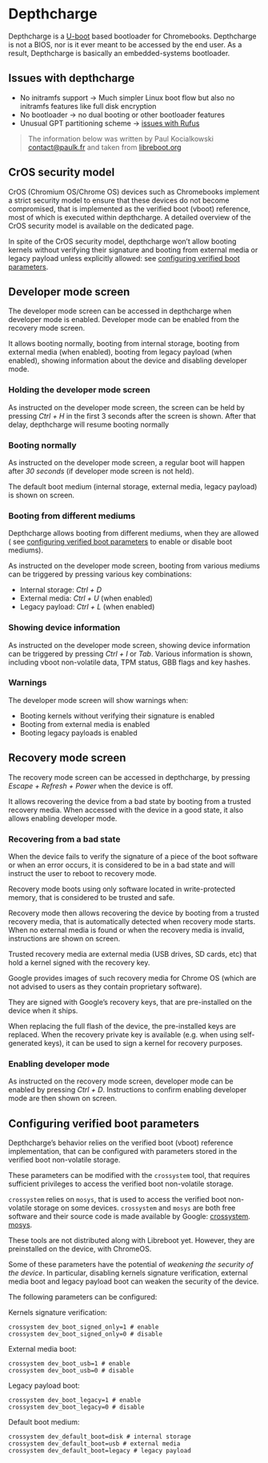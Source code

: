 # Depthcharge

Depthcharge is a [U-boot](https://www.denx.de/wiki/U-Boot) based bootloader for Chromebooks. Depthcharge is not a BIOS,
nor is it ever meant to be accessed by the end user. As a result, Depthcharge is basically an embedded-systems
bootloader.

## Issues with depthcharge

* No initramfs support -> Much simpler Linux boot flow but also no initramfs features like full disk encryption
* No bootloader -> no dual booting or other bootloader features
* Unusual GPT partitioning scheme -> [issues with Rufus](/docs/extra/rufus)

> The information below was written by Paul Kocialkowski contact@paulk.fr and taken
> from [libreboot.org](https://notabug.org/libreboot/lbwww/src/f1d5035a00a8918509cb74a0df77b592b80c0d8c/site/docs/depthcharge/index.md)

## CrOS security model

CrOS (Chromium OS/Chrome OS) devices such as Chromebooks implement a strict security model to ensure that these devices
do not become compromised, that is implemented as the verified boot (vboot) reference, most of which is executed within
depthcharge. A detailed overview of the CrOS security model is available on the dedicated page.

In spite of the CrOS security model, depthcharge won’t allow booting kernels without verifying their signature and
booting from external media or legacy payload unless explicitly allowed:
see [configuring verified boot parameters](#configuring-verified-boot-parameters).

## Developer mode screen

The developer mode screen can be accessed in depthcharge when developer mode is enabled. Developer mode can be enabled
from the recovery mode screen.

It allows booting normally, booting from internal storage, booting from external media (when enabled), booting from
legacy payload (when enabled), showing information about the device and disabling developer mode.

### Holding the developer mode screen

As instructed on the developer mode screen, the screen can be held by pressing *Ctrl + H* in the first 3 seconds after
the screen is shown. After that delay, depthcharge will resume booting normally

### Booting normally

As instructed on the developer mode screen, a regular boot will happen after *30 seconds* (if developer mode screen is
not held).

The default boot medium (internal storage, external media, legacy payload) is shown on screen.

### Booting from different mediums

Depthcharge allows booting from different mediums, when they are allowed (
see [configuring verified boot parameters](#configuring-verified-boot-parameters) to enable or disable boot mediums).

As instructed on the developer mode screen, booting from various mediums can be triggered by pressing various key
combinations:

* Internal storage: *Ctrl + D*
* External media: *Ctrl + U* (when enabled)
* Legacy payload: *Ctrl + L* (when enabled)

### Showing device information

As instructed on the developer mode screen, showing device information can be triggered by pressing *Ctrl + I* or *Tab*.
Various information is shown, including vboot non-volatile data, TPM status, GBB flags and key hashes.

### Warnings

The developer mode screen will show warnings when:

* Booting kernels without verifying their signature is enabled
* Booting from external media is enabled
* Booting legacy payloads is enabled

## Recovery mode screen

The recovery mode screen can be accessed in depthcharge, by pressing *Escape + Refresh + Power* when the device is off.

It allows recovering the device from a bad state by booting from a trusted recovery media. When accessed with the device
in a good state, it also allows enabling developer mode.

### Recovering from a bad state

When the device fails to verify the signature of a piece of the boot software or when an error occurs, it is considered
to be in a bad state and will instruct the user to reboot to recovery mode.

Recovery mode boots using only software located in write-protected memory, that is considered to be trusted and safe.

Recovery mode then allows recovering the device by booting from a trusted recovery media, that is automatically detected
when recovery mode starts. When no external media is found or when the recovery media is invalid, instructions are shown
on screen.

Trusted recovery media are external media (USB drives, SD cards, etc) that hold a kernel signed with the recovery key.

Google provides images of such recovery media for Chrome OS (which are not advised to users as they contain proprietary
software).

They are signed with Google’s recovery keys, that are pre-installed on the device when it ships.

When replacing the full flash of the device, the pre-installed keys are replaced. When the recovery private key is
available (e.g. when using self-generated keys), it can be used to sign a kernel for recovery purposes.

### Enabling developer mode

As instructed on the recovery mode screen, developer mode can be enabled by pressing *Ctrl + D*. Instructions to confirm
enabling developer mode are then shown on screen.

## Configuring verified boot parameters

Depthcharge’s behavior relies on the verified boot (vboot) reference implementation, that can be configured with
parameters stored in the verified boot non-volatile storage.

These parameters can be modified with the `crossystem` tool, that requires sufficient privileges to access the verified
boot non-volatile storage.

`crossystem` relies on `mosys`, that is used to access the verified boot non-volatile storage on some
devices. `crossystem` and `mosys` are both free software and their source code is made available by
Google: [crossystem](https://chromium.googlesource.com/chromiumos/platform/vboot_reference/).
[mosys](https://chromium.googlesource.com/chromiumos/platform/mosys/).

These tools are not distributed along with Libreboot yet. However, they are preinstalled on the device, with ChromeOS.

Some of these parameters have the potential of *weakening the security of the device*. In particular, disabling kernels
signature verification, external media boot and legacy payload boot can weaken the security of the device.

The following parameters can be configured:

Kernels signature verification:

```
crossystem dev_boot_signed_only=1 # enable
crossystem dev_boot_signed_only=0 # disable
```

External media boot:

```
crossystem dev_boot_usb=1 # enable
crossystem dev_boot_usb=0 # disable
```

Legacy payload boot:

```
crossystem dev_boot_legacy=1 # enable 
crossystem dev_boot_legacy=0 # disable
```

Default boot medium:

```
crossystem dev_default_boot=disk # internal storage
crossystem dev_default_boot=usb # external media
crossystem dev_default_boot=legacy # legacy payload
```
